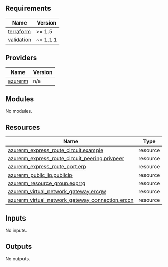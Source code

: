 <!-- BEGIN_TF_DOCS -->
## Requirements

| Name | Version |
|------|---------|
| <a name="requirement_terraform"></a> [terraform](#requirement\_terraform) | >= 1.5 |
| <a name="requirement_validation"></a> [validation](#requirement\_validation) | ~> 1.1.1 |

## Providers

| Name | Version |
|------|---------|
| <a name="provider_azurerm"></a> [azurerm](#provider\_azurerm) | n/a |

## Modules

No modules.

## Resources

| Name | Type |
|------|------|
| [azurerm_express_route_circuit.example](https://registry.terraform.io/providers/hashicorp/azurerm/latest/docs/resources/express_route_circuit) | resource |
| [azurerm_express_route_circuit_peering.privpeer](https://registry.terraform.io/providers/hashicorp/azurerm/latest/docs/resources/express_route_circuit_peering) | resource |
| [azurerm_express_route_port.erp](https://registry.terraform.io/providers/hashicorp/azurerm/latest/docs/resources/express_route_port) | resource |
| [azurerm_public_ip.publicip](https://registry.terraform.io/providers/hashicorp/azurerm/latest/docs/resources/public_ip) | resource |
| [azurerm_resource_group.exprrg](https://registry.terraform.io/providers/hashicorp/azurerm/latest/docs/resources/resource_group) | resource |
| [azurerm_virtual_network_gateway.ercgw](https://registry.terraform.io/providers/hashicorp/azurerm/latest/docs/resources/virtual_network_gateway) | resource |
| [azurerm_virtual_network_gateway_connection.erccn](https://registry.terraform.io/providers/hashicorp/azurerm/latest/docs/resources/virtual_network_gateway_connection) | resource |

## Inputs

No inputs.

## Outputs

No outputs.
<!-- END_TF_DOCS -->